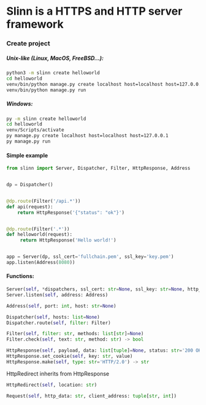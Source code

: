 # Slinn is a HTTPS and HTTP server framework

### Create project
##### Unix-like (Linux, MacOS, FreeBSD...):
```bash
python3 -m slinn create helloworld
cd helloworld
venv/bin/python manage.py create localhost host=localhost host=127.0.0.1
venv/bin/python manage.py run 
```

##### Windows:
```bat
py -m slinn create helloworld
cd helloworld
venv/Scripts/activate
py manage.py create localhost host=localhost host=127.0.0.1
py manage.py run 
```

#### Simple example
```python
from slinn import Server, Dispatcher, Filter, HttpResponse, Address


dp = Dispatcher()


@dp.route(Filter('/api.*'))
def api(request):
    return HttpResponse('{"status": "ok"}')


@dp.route(Filter('.*'))
def helloworld(request):
     return HttpResponse('Hello world!')


app = Server(dp, ssl_cert='fullchain.pem', ssl_key='key.pem')
app.listen(Address(8080))

```

#### Functions:
```python
Server(self, *dispatchers, ssl_cert: str=None, ssl_key: str=None, http_ver: str='2.0')
Server.listen(self, address: Address)
```

```python
Address(self, port: int, host: str=None)
```

```python
Dispatcher(self, hosts: list=None)
Dispatcher.route(self, filter: Filter)
```

```python
Filter(self, filter: str, methods: list[str]=None)
Filter.check(self, text: str, method: str) -> bool
```

```python
HttpResponse(self, payload, data: list[tuple]=None, status: str='200 OK', content_type: str='text/plain')
HttpResponse.set_cookie(self, key: str, value)
HttpResponse.make(self, type: str='HTTP/2.0') -> str
```

HttpRedirect inherits from HttpResponse
```python
HttpRedirect(self, location: str)
```

```python
Request(self, http_data: str, client_address: tuple[str, int])
```
